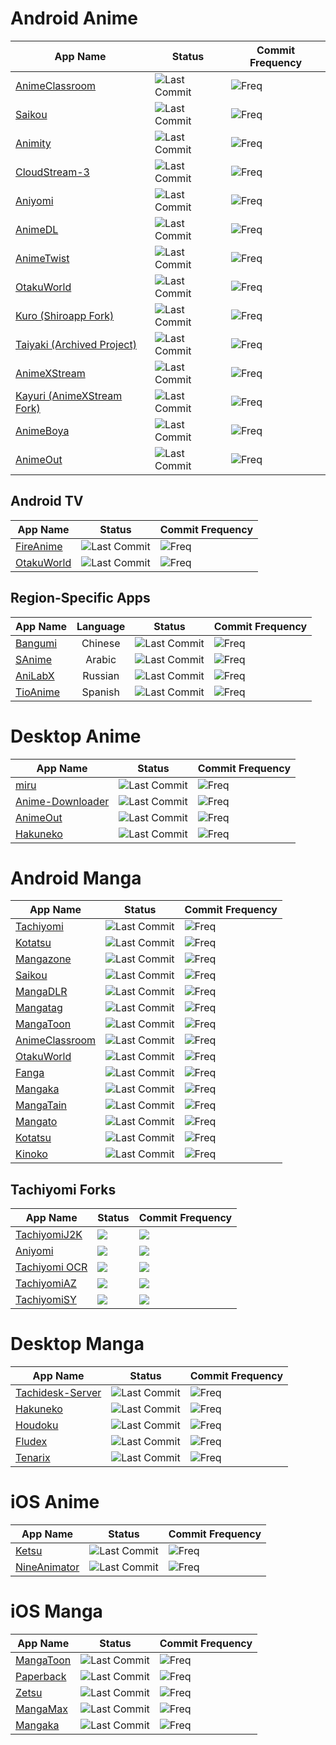 # Android Anime
| App Name | Status | Commit Frequency |
| - | - | - |
| [AnimeClassroom](https://github.com/justdvnsh/AnimeClassroom) | ![Last Commit](https://img.shields.io/github/last-commit/justdvnsh/AnimeClassroom) | ![Freq](https://img.shields.io/github/commit-activity/m/justdvnsh/AnimeClassroom) |
| [Saikou](https://github.com/saikou-app/saikou) | ![Last Commit](https://img.shields.io/github/last-commit/saikou-app/saikou) | ![Freq](https://img.shields.io/github/commit-activity/m/saikou-app/saikou) |
| [Animity](https://github.com/kl3jvi/animity) | ![Last Commit](https://img.shields.io/github/last-commit/kl3jvi/animity) | ![Freq](https://img.shields.io/github/commit-activity/m/kl3jvi/animity) |
| [CloudStream-3](https://github.com/LagradOst/CloudStream-3) | ![Last Commit](https://img.shields.io/github/last-commit/LagradOst/CloudStream-3) | ![Freq](https://img.shields.io/github/commit-activity/m/LagradOst/CloudStream-3) |
| [Aniyomi](https://github.com/jmir1/aniyomi) | ![Last Commit](https://img.shields.io/github/last-commit/jmir1/aniyomi) | ![Freq](https://img.shields.io/github/commit-activity/m/jmir1/aniyomi) |
| [AnimeDL](https://github.com/sharn25/Anime-DL-Android-Verison) | ![Last Commit](https://img.shields.io/github/last-commit/sharn25/Anime-DL-Android-Verison) | ![Freq](https://img.shields.io/github/commit-activity/m/sharn25/Anime-DL-Android-Verison) |
| [AnimeTwist](https://github.com/simrat39/AnimeTwistFlut) | ![Last Commit](https://img.shields.io/github/last-commit/simrat39/AnimeTwistFlut) | ![Freq](https://img.shields.io/github/commit-activity/m/simrat39/AnimeTwistFlut) |
| [OtakuWorld](https://github.com/jakepurple13/OtakuWorld) | ![Last Commit](https://img.shields.io/github/last-commit/jakepurple13/OtakuWorld) | ![Freq](https://img.shields.io/github/commit-activity/m/jakepurple13/OtakuWorld) |
| [Kuro (Shiroapp Fork)](https://github.com/deceptions/no) | ![Last Commit](https://img.shields.io/github/last-commit/deceptions/no) | ![Freq](https://img.shields.io/github/commit-activity/m/deceptions/no) |
| [Taiyaki (Archived Project)](https://github.com/TaiyakiContainer/TaiYaKiAnime) | ![Last Commit](https://img.shields.io/github/last-commit/TaiyakiContainer/TaiYaKiAnime) | ![Freq](https://img.shields.io/github/commit-activity/m/TaiyakiContainer/TaiYaKiAnime) |
| [AnimeXStream](https://github.com/mukul500/AnimeXStream) | ![Last Commit](https://img.shields.io/github/last-commit/mukul500/AnimeXStream) | ![Freq](https://img.shields.io/github/commit-activity/m/mukul500/AnimeXStream) |
| [Kayuri (AnimeXStream Fork)](https://github.com/Killerpac/Kayuri) | ![Last Commit](https://img.shields.io/github/last-commit/Killerpac/Kayuri) | ![Freq](https://img.shields.io/github/commit-activity/m/Killerpac/Kayuri) |
| [AnimeBoya](https://github.com/Tu2l/AnimeBoya) | ![Last Commit](https://img.shields.io/github/last-commit/Tu2l/AnimeBoya) | ![Freq](https://img.shields.io/github/commit-activity/m/Tu2l/AnimeBoya) |
| [AnimeOut](https://www.animeout.xyz/progress-and-update-on-the-desktop-mobile-apps-and-new-platform/) | ![Last Commit](https://img.shields.io/badge/Source-Closed%20Source-blueviolet) | ![Freq](https://img.shields.io/badge/Source-Closed%20Source-blueviolet) |

## Android TV
| App Name | Status | Commit Frequency |
| - | - | - |
| [FireAnime](https://github.com/XenTeckzX/FireAnime) | ![Last Commit](https://img.shields.io/github/last-commit/XenTeckzX/FireAnime) | ![Freq](https://img.shields.io/github/commit-activity/m/XenTeckzX/FireAnime) |
| [OtakuWorld](https://github.com/jakepurple13/OtakuWorld) | ![Last Commit](https://img.shields.io/github/last-commit/jakepurple13/OtakuWorld) | ![Freq](https://img.shields.io/github/commit-activity/m/jakepurple13/OtakuWorld) |

## Region-Specific Apps
| App Name | Language | Status | Commit Frequency |
|-| :-: | - | - |
| [Bangumi](https://github.com/czy0729/Bangumi) | Chinese | ![Last Commit](https://img.shields.io/github/last-commit/czy0729/Bangumi) | ![Freq](https://img.shields.io/github/commit-activity/m/czy0729/Bangumi) |
| [SAnime](snoanime.com) | Arabic | ![Last Commit](https://img.shields.io/badge/Source-Closed%20Source-blueviolet) | ![Freq](https://img.shields.io/badge/Source-Closed%20Source-blueviolet) |
| [AniLabX](https://github.com/CrazyXacker/anilabx) | Russian | ![Last Commit](https://img.shields.io/github/last-commit/CrazyXacker/anilabx) | ![Freq](https://img.shields.io/github/commit-activity/m/CrazyXacker/anilabx) |
| [TioAnime](https://app.tioanime.com) | Spanish | ![Last Commit](https://img.shields.io/badge/Source-Closed%20Source-blueviolet) | ![Freq](https://img.shields.io/badge/Source-Closed%20Source-blueviolet) |

# Desktop Anime 
| App Name | Status | Commit Frequency |
| - | - | - |
| [miru](https://github.com/ThaUnknown/miru) | ![Last Commit](https://img.shields.io/github/last-commit/ThaUnknown/miru) | ![Freq](https://img.shields.io/github/commit-activity/m/ThaUnknown/miru) |
| [Anime-Downloader](https://github.com/henry-richard7/Anime-Downloader) | ![Last Commit](https://img.shields.io/github/last-commit/henry-richard7/Anime-Downloader) | ![Freq](https://img.shields.io/github/commit-activity/m/henry-richard7/Anime-Downloader) |
| [AnimeOut](https://www.animeout.xyz/progress-and-update-on-the-desktop-mobile-apps-and-new-platform/) | ![Last Commit](https://img.shields.io/badge/Source-Closed%20Source-blueviolet) | ![Freq](https://img.shields.io/badge/Source-Closed%20Source-blueviolet) |
| [Hakuneko](https://github.com/manga-download/hakuneko) | ![Last Commit](https://img.shields.io/github/last-commit/manga-download/hakuneko) | ![Freq](https://img.shields.io/github/commit-activity/m/manga-download/hakuneko) |

# Android Manga
| App Name | Status | Commit Frequency |
| - | - | - |
| [Tachiyomi](https://github.com/tachiyomiorg/tachiyomi) | ![Last Commit](https://img.shields.io/github/last-commit/tachiyomiorg/tachiyomi) | ![Freq](https://img.shields.io/github/commit-activity/m/tachiyomiorg/tachiyomi) |
| [Kotatsu](https://github.com/nv95/Kotatsu) | ![Last Commit](https://img.shields.io/github/last-commit/nv95/Kotatsu) | ![Freq](https://img.shields.io/github/commit-activity/m/nv95/Kotatsu)
| [Mangazone](https://mangazoneapp.com/) | ![Last Commit](https://img.shields.io/badge/Source-Closed%20Source-blueviolet) | ![Freq](https://img.shields.io/badge/Source-Closed%20Source-blueviolet) |
| [Saikou](https://github.com/saikou-app/saikou) | ![Last Commit](https://img.shields.io/github/last-commit/saikou-app/saikou) | ![Freq](https://img.shields.io/github/commit-activity/m/saikou-app/saikou) |
| [MangaDLR](https://cyberneticlifeform.wixsite.com/cylonu87/mangadlr) | ![Last Commit](https://img.shields.io/badge/Source-Closed%20Source-blueviolet) | ![Freq](https://img.shields.io/badge/Source-Closed%20Source-blueviolet) |
| [Mangatag](https://www.mangatag.com/) | ![Last Commit](https://img.shields.io/badge/Source-Closed%20Source-blueviolet) | ![Freq](https://img.shields.io/badge/Source-Closed%20Source-blueviolet) | ![Last Commit](https://img.shields.io/badge/Source-Closed%20Source-blueviolet) | ![Freq](https://img.shields.io/badge/Source-Closed%20Source-blueviolet) |
| [MangaToon](https://play.google.com/store/apps/details?id=mobi.mangatoon.comics.aphone ) | ![Last Commit](https://img.shields.io/badge/Source-Closed%20Source-blueviolet) | ![Freq](https://img.shields.io/badge/Source-Closed%20Source-blueviolet) |
| [AnimeClassroom](https://github.com/justdvnsh/AnimeClassroom) | ![Last Commit](https://img.shields.io/github/last-commit/justdvnsh/AnimeClassroom) | ![Freq](https://img.shields.io/github/commit-activity/m/justdvnsh/AnimeClassroom) |
| [OtakuWorld](https://github.com/jakepurple13/OtakuWorld) | ![Last Commit](https://img.shields.io/github/last-commit/jakepurple13/OtakuWorld) | ![Freq](https://img.shields.io/github/commit-activity/m/jakepurple13/OtakuWorld) |
| [Fanga](https://github.com/SherlockHolmes2045/fanga) | ![Last Commit](https://img.shields.io/github/last-commit/SherlockHolmes2045/fanga) | ![Freq](https://img.shields.io/github/commit-activity/m/SherlockHolmes2045/fanga) |
| [Mangaka](https://github.com/Mastersam07/mangaKa) | ![Last Commit](https://img.shields.io/github/last-commit/Mastersam07/mangaKa) | ![Freq](https://img.shields.io/github/commit-activity/m/Mastersam07/mangaKa) |
| [MangaTain](https://github.com/AP-Atul/mangatain) | ![Last Commit](https://img.shields.io/github/last-commit/AP-Atul/mangatain) | ![Freq](https://img.shields.io/github/commit-activity/m/AP-Atul/mangatain) |
| [Mangato](https://github.com/riimuru/Mangato) | ![Last Commit](https://img.shields.io/github/last-commit/riimuru/Mangato) | ![Freq](https://img.shields.io/github/commit-activity/m/riimuru/Mangato) |
| [Kotatsu](https://github.com/nv95/Kotatsu) | ![Last Commit](https://img.shields.io/github/last-commit/nv95/Kotatsu) | ![Freq](https://img.shields.io/github/commit-activity/m/nv95/Kotatsu) |
| [Kinoko](https://github.com/gsioteam/kinoko) | ![Last Commit](https://img.shields.io/github/last-commit/gsioteam/kinoko) | ![Freq](https://img.shields.io/github/commit-activity/m/gsioteam/kinoko) |

## Tachiyomi Forks
| App Name | Status | Commit Frequency
|-|-|-|
| [TachiyomiJ2K](https://github.com/Jays2Kings/tachiyomiJ2K) | ![](https://img.shields.io/github/last-commit/Jays2Kings/tachiyomiJ2K) | ![](https://img.shields.io/github/commit-activity/m/Jays2Kings/tachiyomiJ2K)
| [Aniyomi](https://github.com/jmir1/aniyomi) | ![](https://img.shields.io/github/last-commit/jmir1/aniyomi) | ![](https://img.shields.io/github/commit-activity/m/jmir1/aniyomi)
| [Tachiyomi OCR](https://github.com/Rattlehead15/tachiyomiOCR) | ![](https://img.shields.io/github/last-commit/Rattlehead15/tachiyomiOCR) | ![](https://img.shields.io/github/commit-activity/m/Rattlehead15/tachiyomiOCR)
| [TachiyomiAZ](https://github.com/az4521/TachiyomiAZ) | ![](https://img.shields.io/github/last-commit/az4521/TachiyomiAZ) | ![](https://img.shields.io/github/commit-activity/m/az4521/TachiyomiAZ)
| [TachiyomiSY](https://github.com/jobobby04/TachiyomiSY) | ![](https://img.shields.io/github/last-commit/jobobby04/TachiyomiSY) | ![](https://img.shields.io/github/commit-activity/m/jobobby04/TachiyomiSY)

# Desktop Manga
| App Name | Status | Commit Frequency |
| - | - | - |
| [Tachidesk-Server](https://github.com/Suwayomi/Tachidesk-Server) | ![Last Commit](https://img.shields.io/github/last-commit/Suwayomi/Tachidesk-Server) | ![Freq](https://img.shields.io/github/commit-activity/m/Suwayomi/Tachidesk-Server) |
| [Hakuneko](https://github.com/manga-download/hakuneko) | ![Last Commit](https://img.shields.io/github/last-commit/manga-download/hakuneko) | ![Freq](https://img.shields.io/github/commit-activity/m/manga-download/hakuneko) |
| [Houdoku](https://github.com/xgi/houdoku) | ![Last Commit](https://img.shields.io/github/last-commit/xgi/houdoku) | ![Freq](https://img.shields.io/github/commit-activity/m/xgi/houdoku) |
| [Fludex](https://github.com/Riktam-Santra/Fludex) | ![Last Commit](https://img.shields.io/github/last-commit/Riktam-Santra/Fludex) | ![Freq](https://img.shields.io/github/commit-activity/m/Riktam-Santra/Fludex) |
| [Tenarix](https://github.com/Akuqt/tenarix) | ![Last Commit](https://img.shields.io/github/last-commit/Akuqt/tenarix) | ![Freq](https://img.shields.io/github/commit-activity/m/Akuqt/tenarix) |

# iOS Anime
| App Name | Status | Commit Frequency |
| - | - | - |
| [Ketsu](https://ketsu.app/) | ![Last Commit](https://img.shields.io/badge/Source-Closed%20Source-blueviolet) | ![Freq](https://img.shields.io/badge/Source-Closed%20Source-blueviolet) |
| [NineAnimator](https://github.com/SuperMarcus/NineAnimator)|  ![Last Commit](https://img.shields.io/github/last-commit/SuperMarcus/NineAnimator) | ![Freq](https://img.shields.io/github/commit-activity/m/SuperMarcus/NineAnimator) |

# iOS Manga
| App Name | Status | Commit Frequency |
| - | - | - |
| [MangaToon](https://apps.apple.com/us/app/mangatoon-manga-reader/id1385287093) | ![Last Commit](https://img.shields.io/badge/Source-Closed%20Source-blueviolet) | ![Freq](https://img.shields.io/badge/Source-Closed%20Source-blueviolet) |
| [Paperback](https://paperback.moe/ ) | ![Last Commit](https://img.shields.io/badge/Source-Closed%20Source-blueviolet) | ![Freq](https://img.shields.io/badge/Source-Closed%20Source-blueviolet) |
| [Zetsu](https://apps.apple.com/us/app/zetsu-by-orion/id1510161371) | ![Last Commit](https://img.shields.io/badge/Source-Closed%20Source-blueviolet) | ![Freq](https://img.shields.io/badge/Source-Closed%20Source-blueviolet) |
| [MangaMax](https://apps.apple.com/us/app/apple-store/id1558957618 ) | ![Last Commit](https://img.shields.io/badge/Source-Closed%20Source-blueviolet) | ![Freq](https://img.shields.io/badge/Source-Closed%20Source-blueviolet) |
| [Mangaka](https://github.com/Mastersam07/mangaKa) | ![Last Commit](https://img.shields.io/github/last-commit/Mastersam07/mangaKa) | ![Freq](https://img.shields.io/github/commit-activity/m/Mastersam07/mangaKa) |
